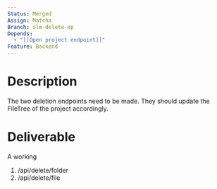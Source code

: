 ```yaml
---
Status: Merged
Assign: Matcha
Branch: slm-delete-ep
Depends:
  - "[[Open project endpoint]]"
Feature: Backend
---
```

# Description
The two deletion endpoints need to be made. They should update the FileTree of the project accordingly.
# Deliverable
A working
1. /api/delete/folder
2. /api/delete/file